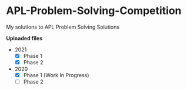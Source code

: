 # APL-Problem-Solving-Competition

My solutions to APL Problem Solving Solutions

**Uploaded files**
  
  - 2021
    - [X] Phase 1
    - [X] Phase 2
  - 2020
    - [X] Phase 1 (Work In Progress)
    - [ ] Phase 2

